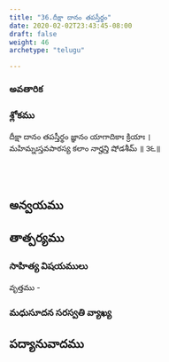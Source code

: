 ```yaml
---
title: "36.దీక్షా దానం తపస్తీర్థం"
date: 2020-02-02T23:43:45-08:00
draft: false
weight: 46
archetype: "telugu"

---
```


### అవతారిక


### శ్లోకము

దీక్షా దానం తపస్తీర్థం జ్ఞానం యాగాదికాః క్రియాః ।
<br/>మహిమ్నఃస్తవపాఠస్య కలాం నార్హన్తి షోడశీమ్ ॥ ౩౬॥
<br/>

<br/><br/>

## అన్వయము 


## తాత్పర్యము 


### సాహిత్య విషయములు 

వృత్తము   -


### మధుసూదన సరస్వతి వ్యాఖ్య 


## పద్యానువాదము 

